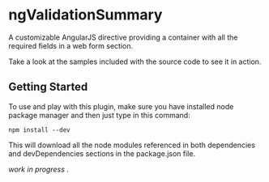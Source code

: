 ngValidationSummary
===================


A customizable AngularJS directive providing a container with all the required fields in a web form section.

Take a look at the samples included with the source code to see it in action.

## Getting Started

To use and play with this plugin, make sure you have installed node package manager and then just type in this command:

```shell
npm install --dev
```

This will download all the node modules referenced in both dependencies and devDependencies sections in the package.json file.

*work in progress* .  
